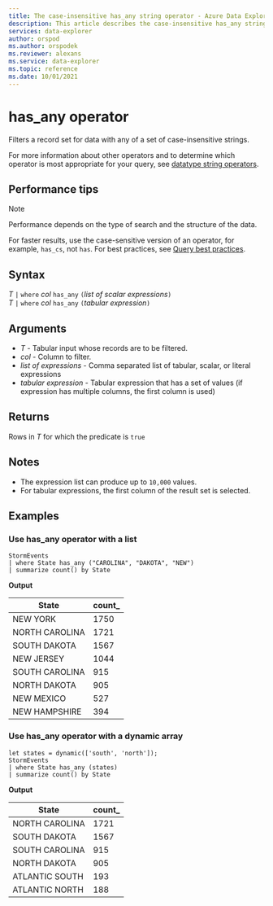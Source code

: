 ```yaml
---
title: The case-insensitive has_any string operator - Azure Data Explorer
description: This article describes the case-insensitive has_any string operator in Azure Data Explorer.
services: data-explorer
author: orspod
ms.author: orspodek
ms.reviewer: alexans
ms.service: data-explorer
ms.topic: reference
ms.date: 10/01/2021
---
```

# has_any operator

Filters a record set for data with any of a set of case-insensitive strings.

For more information about other operators and to determine which operator is most appropriate for your query, see [datatype string operators](datatypes-string-operators.md).

## Performance tips

> [!NOTE]
> Performance depends on the type of search and the structure of the data.

For faster results, use the case-sensitive version of an operator, for example, `has_cs`, not `has`. For best practices, see [Query best practices](best-practices.md).

## Syntax

*T* `|` `where` *col* `has_any` `(`*list of scalar expressions*`)`   
*T* `|` `where` *col* `has_any` `(`*tabular expression*`)`   
 
## Arguments

* *T* - Tabular input whose records are to be filtered.
* *col* - Column to filter.
* *list of expressions* - Comma separated list of tabular, scalar, or literal expressions  
* *tabular expression* - Tabular expression that has a set of values (if expression has multiple columns, the first column is used)

## Returns

Rows in *T* for which the predicate is `true`

## Notes

* The expression list can produce up to `10,000` values.    
* For tabular expressions, the first column of the result set is selected.   

## Examples 

### Use has_any operator with a list 

<!-- csl: https://help.kusto.windows.net/Samples -->
```kusto
StormEvents 
| where State has_any ("CAROLINA", "DAKOTA", "NEW") 
| summarize count() by State
```

**Output**

|State|count_|
|---|---|
|NEW YORK|1750|
|NORTH CAROLINA|1721|
|SOUTH DAKOTA|1567|
|NEW JERSEY|1044|
|SOUTH CAROLINA|915|
|NORTH DAKOTA|905|
|NEW MEXICO|527|
|NEW HAMPSHIRE|394|

### Use has_any operator with a dynamic array

<!-- csl: https://help.kusto.windows.net/Samples -->
```kusto
let states = dynamic(['south', 'north']);
StormEvents 
| where State has_any (states)
| summarize count() by State
```

**Output**

|State|count_|
|---|---|
|NORTH CAROLINA|1721|
|SOUTH DAKOTA|1567|
|SOUTH CAROLINA|915|
|NORTH DAKOTA|905|
|ATLANTIC SOUTH|193|
|ATLANTIC NORTH|188|